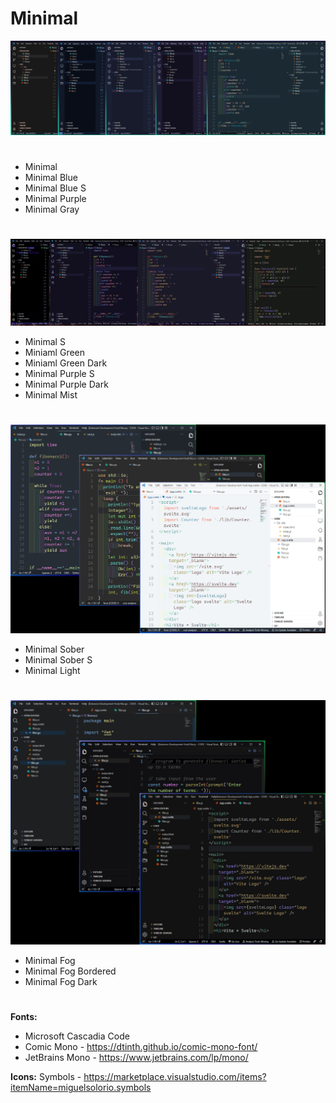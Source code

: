 # Minimal

![This is a image](https://github.com/yesomac/MinimalTheme/blob/main/img/minimal-theme.jpg?raw=true)

# 
  * Minimal
  * Minimal Blue
  * Minimal Blue S
  * Minimal Purple
  * Minimal Gray

#
![This is a image](https://github.com/yesomac/MinimalTheme/blob/main/img/minimal-2.jpg?raw=true)
  * Minimal S
  * Miniaml Green
  * Miniaml Green Dark
  * Minimal Purple S
  * Minimal Purple Dark
  * Minimal Mist


#
![This is a image](https://github.com/yesomac/MinimalTheme/blob/main/img/minimal-3.jpg?raw=true)
  * Minimal Sober
  * Minimal Sober S
  * Minimal Light

#
![This is a image](https://github.com/yesomac/MinimalTheme/blob/main/img/minimal-4.jpg?raw=true)
  * Minimal Fog
  * Minimal Fog Bordered
  * Minimal Fog Dark

# 
**Fonts:**
  * Microsoft Cascadia Code
  * Comic Mono - https://dtinth.github.io/comic-mono-font/
  * JetBrains Mono - https://www.jetbrains.com/lp/mono/


**Icons:**
    Symbols - https://marketplace.visualstudio.com/items?itemName=miguelsolorio.symbols